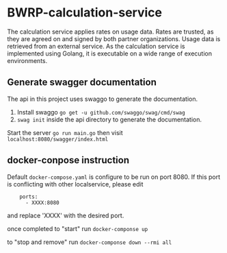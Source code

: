 # BWRP-calculation-service

The calculation service applies rates on usage data.
Rates are trusted, as they are agreed on and signed by both partner organizations.
Usage data is retrieved from an external service.
As the calculation service is implemented using Golang, it is executable on a wide range of execution environments.

## Generate swagger documentation

The api in this project uses swaggo to generate the documentation.

1. Install swaggo `go get -u github.com/swaggo/swag/cmd/swag`
2. `swag init` inside the api directory to generate the documentation.


Start the server `go run main.go` then visit `localhost:8080/swagger/index.html`


## docker-conpose instruction
Default `docker-compose.yaml` is configure to be run on port 8080. If this port is conflicting with other localservice, please edit
```
    ports:
      - XXXX:8080
```

and replace 'XXXX' with the desired port.

once completed to "start" run
`docker-componse up`

to "stop and remove" run
`docker-componse down --rmi all`
